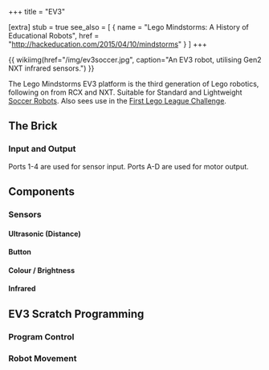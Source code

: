 +++
title = "EV3"

[extra]
stub = true
see_also = [
  { name = "Lego Mindstorms: A History of Educational Robots", href = "http://hackeducation.com/2015/04/10/mindstorms" }
]
+++

{{ wikiimg(href="/img/ev3soccer.jpg", caption="An EV3 robot, utilising Gen2 NXT infrared sensors.") }}

The Lego Mindstorms EV3 platform is the third generation of Lego robotics, following on from RCX and NXT. Suitable for Standard and Lightweight [Soccer Robots](@/wiki/soccer.md). Also sees use in the [First Lego League Challenge](@/wiki/fll.md).

## The Brick

### Input and Output

Ports 1-4 are used for sensor input.
Ports A-D are used for motor output.

## Components

### Sensors

#### Ultrasonic (Distance)

#### Button

#### Colour / Brightness

#### Infrared

## EV3 Scratch Programming

### Program Control

### Robot Movement

